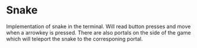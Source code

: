 # Snake

Implementation of snake in the terminal. Will read button presses and move when a arrowkey is pressed.
There are also portals on the side of the game which will teleport the snake to the corresponing portal.
